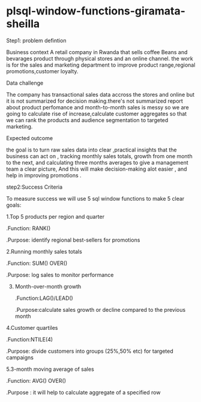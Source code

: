 # plsql-window-functions-giramata-sheilla
Step1: problem  defintion


  Business context
A retail company in Rwanda that sells  coffee Beans and bevarages product  through physical stores  and an online channel. the work is for the sales and marketing department to improve product range,regional promotions,customer loyalty.


  Data challenge

The company has transactional sales data accross the stores and online but it is not  summarized for decision making.there's not summarized report about product  perfomance and  month-to-month sales is messy  so  we are going  to calculate rise of increase,calculate customer aggregates so that  we can rank the products and audience segmentation to targeted marketing.



  Expected outcome

  
the goal is to turn  raw sales data into clear ,practical insights that the business can act on ,  tracking monthly sales totals, growth from one month to the next,  and calculating three months averages to give a management team a clear picture,
And this will make decision-making  alot easier , and help in improving promotions .

step2:Success Criteria


To measure success we will use 5 sql window functions to make 5 clear goals:


1.Top 5 products per region and quarter

  .Function: RANK()
  
   .Purpose: identify regional best-sellers  for promotions

  
2.Running monthly sales totals

   .Function: SUM() OVER()
   
   .Purpose: log sales to monitor performance

3. Month-over-month growth

   .Function:LAG()/LEAD()
   
   .Purpose:calculate sales growth or decline compared to the previous month

   
4.Customer quartiles

  .Function:NTILE(4)
   
   .Purpose: divide customers into groups (25%,50% etc) for targeted campaigns

   
5.3-month moving average of sales

   .Function: AVG() OVER()
   
   .Purpose : it will help to calculate aggregate of a specified row


